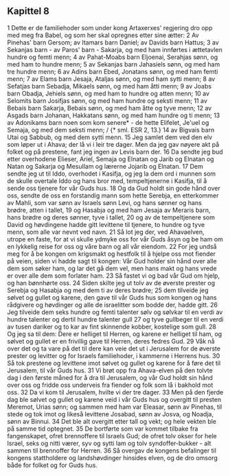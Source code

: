 ## Kapittel 8

1 Dette er de familiehoder som under kong Artaxerxes' regjering dro opp med meg fra Babel, og som her skal opregnes etter sine ætter:
2 Av Pinehas' barn Gersom; av Itamars barn Daniel; av Davids barn Hattus;
3 av Sekanjas barn - av Paros' barn - Sakarja, og med ham innførtes i ættetavlen hundre og femti menn;
4 av Pahat-Moabs barn Eljoenai, Serahjas sønn, og med ham to hundre menn;
5 av Sekanjas barn Jahasiels sønn, og med ham tre hundre menn;
6 av Adins barn Ebed, Jonatans sønn, og med ham femti menn;
7 av Elams barn Jesaja, Ataljas sønn, og med ham sytti menn;
8 av Sefatjas barn Sebadja, Mikaels sønn, og med ham åtti menn;
9 av Joabs barn Obadja, Jehiels sønn, og med ham to hundre og atten menn;
10 av Selomits barn Josifjas sønn, og med ham hundre og seksti menn;
11 av Bebais barn Sakarja, Bebais sønn, og med ham åtte og tyve menn;
12 av Asgads barn Johanan, Hakkatans sønn, og med ham hundre og ti menn;
13 av Adonikams barn noen som kom senere* - de hette Elifelet, Je'uel og Semaja, og med dem seksti menn; / {* sml. ESR 2, 13.}
14 av Bigvais barn Utai og Sabbub, og med dem sytti menn.
15 Jeg samlet dem ved den elv som løper ut i Ahava; der lå vi i leir tre dager. Men da jeg gav nøyere akt på folket og på prestene, fant jeg ingen av Levis barn der.
16 Da sendte jeg bud etter overhodene Elieser, Ariel, Semaja og Elnatan og Jarib og Elnatan og Natan og Sakarja og Mesullam og lærerne Jojarib og Elnatan.
17 Dem sendte jeg ut til Iddo, overhodet i Kasifja, og jeg la dem ord i munnen som de skulle overtale Iddo og hans bror med, tempeltjenerne i Kasifja, til å sende oss tjenere for vår Guds hus.
18 Og da Gud holdt sin gode hånd over oss, sendte de oss en forstandig mann som hette Serebja, en etterkommer av Mahli, som var sønn av Israels sønn Levi, og hans sønner og hans brødre, atten i tallet,
19 og Hasabja og med ham Jesaja av Meraris barn, hans brødre og deres sønner, tyve i tallet,
20 og av de tempeltjenere som David og høvdingene hadde gitt levittene til tjenere, to hundre og tyve menn, som alle var nevnt ved navn.
21 Så lot jeg der, ved Ahavaelven, utrope en faste, for at vi skulle ydmyke oss for vår Guds åsyn og be ham om en lykkelig reise for oss og våre barn og all vår eiendom.
22 For jeg undså meg for å be kongen om krigsmakt og hestfolk til å hjelpe oss mot fiender på veien, siden vi hadde sagt til kongen: Vår Gud holder sin hånd over alle dem som søker ham, og lar det gå dem vel, men hans makt og hans vrede er over alle dem som forlater ham.
23 Så fastet vi og bad vår Gud om hjelp, og han bønnhørte oss.
24 Siden skilte jeg ut tolv av de øverste prester og Serebja og Hasabja og med dem ti av deres brødre;
25 dem tilveide jeg sølvet og gullet og karene, den gave til vår Guds hus som kongen og hans rådgivere og høvdinger og alle de israelitter som bodde der, hadde gitt.
26 Jeg tilveide dem seks hundre og femti talenter sølv og sølvkar til en verdi av hundre talenter og dertil hundre talenter gull
27 og tyve gullbeger til en verdi av tusen dariker og to kar av fint skinnende kobber, kostelige som gull.
28 Og jeg sa til dem: Dere er helliget til Herren, og karene er helliget til ham, og sølvet og gullet er en frivillig gave til Herren, deres fedres Gud.
29 Våk nå over det og ta vare på det til dere kan veie det ut i Jerusalem for de øverste prester og levitter og for Israels familiehoder, i kammerne i Herrens hus.
30 Så tok prestene og levittene imot sølvet og gullet og karene for å føre det til Jerusalem, til vår Guds hus.
31 Vi brøt opp fra Ahava-elven på den tolvte dag i den første måned for å dra til Jerusalem, og vår Gud holdt sin hånd over oss og fridde oss underveis fra fiender og folk som lå i bakhold mot oss.
32 Da vi kom til Jerusalem, hvilte vi der tre dager.
33 Men på den fjerde dag ble sølvet og gullet og karene veid i vår Guds hus og overgitt til presten Meremot, Urias sønn; og sammen med ham var Eleasar, sønn av Pinehas, til stede og tok imot og likeså levittene Josabad, sønn av Josva, og Noadja, sønn av Binnui.
34 Det ble alt overgitt etter tall og vekt; og hele vekten ble på samme tid optegnet.
35 De bortførte som var kommet tilbake fra fangenskapet, ofret brennoffere til Israels Gud; de ofret tolv okser for hele Israel, seks og nitti værer, syv og sytti lam og tolv syndoffer-bukker - alt sammen til brennoffer for Herren.
36 Så overgav de kongens befalinger til kongens stattholdere og landshøvdinger hinsides elven, og de dro omsorg både for folket og for Guds hus.
